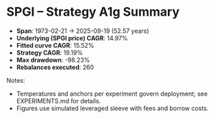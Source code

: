# SPGI – Strategy A1g Summary

- **Span**: 1973-02-21 → 2025-09-19 (52.57 years)
- **Underlying (SPGI price) CAGR**: 14.97%
- **Fitted curve CAGR**: 15.52%
- **Strategy CAGR**: 19.19%
- **Max drawdown**: -98.23%
- **Rebalances executed**: 260

Notes:

- Temperatures and anchors per experiment govern deployment; see EXPERIMENTS.md for details.
- Figures use simulated leveraged sleeve with fees and borrow costs.
